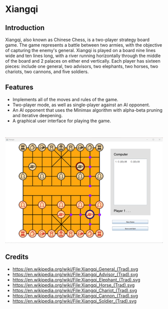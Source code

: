 # Xiangqi

## Introduction
Xiangqi, also known as Chinese Chess, is a two-player strategy board game. 
The game represents a battle between two armies, with the objective of capturing the enemy's general. 
Xiangqi is played on a board nine lines wide and ten lines long, with a river running horizontally through the middle of the board and 2 palaces on either end vertically. 
Each player has sixteen pieces: include one general, two advisors, two elephants, two horses, two chariots, two cannons, and five soldiers.

## Features
* Implements all of the moves and rules of the game.
* Two-player mode, as well as single-player against an AI opponent.
* An AI opponent that uses the Minimax algorithm with alpha-beta pruning and iterative deepening.
* A graphical user interface for playing the game.

</br>

![Screenshot of a game against the AI opponent](snapshot.png?raw=true)

## Credits
* https://en.wikipedia.org/wiki/File:Xiangqi_General_(Trad).svg
* https://en.wikipedia.org/wiki/File:Xiangqi_Advisor_(Trad).svg
* https://en.wikipedia.org/wiki/File:Xiangqi_Elephant_(Trad).svg
* https://en.wikipedia.org/wiki/File:Xiangqi_Horse_(Trad).svg
* https://en.wikipedia.org/wiki/File:Xiangqi_Chariot_(Trad).svg
* https://en.wikipedia.org/wiki/File:Xiangqi_Cannon_(Trad).svg
* https://en.wikipedia.org/wiki/File:Xiangqi_Soldier_(Trad).svg
